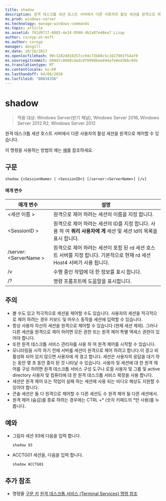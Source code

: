 ```yaml
---
title: shadow
description: 원격 데스크톱 세션 호스트 서버에서 다른 사용자의 활성 세션을 원격으로 제어할 수 있도록 하는 Windows 명령 항목입니다.
ms.prod: windows-server
ms.technology: manage-windows-commands
ms.topic: article
ms.assetid: f81d9717-6883-4e14-9508-4b2a87e48ea7 Lizap
author: coreyp-at-msft
ms.author: coreyp
manager: dongill
ms.date: 10/16/2017
ms.openlocfilehash: 90c3202d810257cc94c73b88c5c1627901f54af0
ms.sourcegitcommit: b00d7c8968c4adc8f699dbee694afe6ed36bc9de
ms.translationtype: MT
ms.contentlocale: ko-KR
ms.lasthandoff: 04/08/2020
ms.locfileid: "80834336"
---
```

# <a name="shadow"></a>shadow

>적용 대상: Windows Server(반기 채널), Windows Server 2016, Windows Server 2012 R2, Windows Server 2012

원격 데스크톱 세션 호스트 서버에서 다른 사용자의 활성 세션을 원격으로 제어할 수 있습니다.

이 명령을 사용하는 방법의 예는 [예](#BKMK_examples)를 참조하세요.

## <a name="syntax"></a>구문
```
shadow {<SessionName> | <SessionID>} [/server:<ServerName>] [/v]
```

#### <a name="parameters"></a>매개 변수
|매개 변수|설명|
|-------|--------|
|\<세션 이름 >|원격으로 제어 하려는 세션의 이름을 지정 합니다.|
|\<SessionID >|원격으로 제어 하려는 세션의 ID를 지정 합니다. 사용 하 여 **쿼리 사용자에 게** 세션 및 세션 Id의 목록을 표시 합니다.|
|/server:\<ServerName >|원격으로 제어 하려는 세션이 포함 된 rd 세션 호스트 서버를 지정 합니다. 기본적으로 현재 rd 세션 Host4 서버가 사용 됩니다.|
|/v|수행 중인 작업에 대 한 정보를 표시 합니다.|
|/?|명령 프롬프트에 도움말을 표시합니다.|

## <a name="remarks"></a>주의
-   볼 수도 있고 적극적으로 세션을 제어할 수도 있습니다. 사용자의 세션을 적극적으로 제어 하려는 경우 키보드 및 마우스 동작을 세션에 입력할 수 있습니다.
-   항상 사용자 자신의 세션을 원격으로 제어할 수 있습니다 (현재 세션 제외). 그러나 다른 세션을 원격으로 제어 하려면 모든 권한 또는 원격 제어 특별 액세스 권한이 있어야 합니다.
-   또한 원격 데스크톱 서비스 관리자를 사용 하 여 원격 제어를 시작할 수 있습니다.
-   모니터링을 시작 하기 전에 서버를 세션이 원격으로 제어 하려고 합니다.이 경고 비활성화 되어 있지 않으면 사용자에 게 경고 합니다. 세션은 사용자의 응답을 대기 하는 동안 몇 초 동안 중지 된 것 나타날 수 있습니다. 사용자 및 세션에 대 한 원격 제어를 구성 하려면 원격 데스크톱 서비스 구성 도구나 로컬 사용자 및 그룹 및 active directory 사용자 및 컴퓨터에 대 한 원격 데스크톱 서비스 확장을 사용 합니다.
-   세션은 원격 제어 또는 작업이 실패 하는 세션에 사용 되는 비디오 해상도 지원할 수 있어야 합니다.
-   콘솔 세션은 둘 다 원격으로 제어할 수 다른 세션도 수 원격 제어 될 다른 세션에서.
-   원격 제어 (숨김)를 종료 하려는 경우에는 CTRL +\* (숫자 키패드의 \*만 사용)를 누릅니다.

## <a name="examples"></a><a name=BKMK_examples></a>예와
-   그림자 세션 93에 다음을 입력 합니다.
    ```
    shadow 93
    ```
-   ACCTG01 세션을, 다음을 입력 합니다.
    ```
    shadow ACCTG01
    ```

## <a name="additional-references"></a>추가 참조
- 명령줄 [구문 키](command-line-syntax-key.md)
[원격 데스크톱 서비스 (Terminal Services) 명령 참조](remote-desktop-services-terminal-services-command-reference.md)
